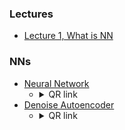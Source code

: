 ### Lectures
* [Lecture 1, What is NN](https://colab.research.google.com/github/fbeilstein/neural_networks/blob/master/lecture_1_what_is_nn.ipynb)

### NNs
* [Neural Network](https://fbeilstein.github.io/neural_networks/emnist/index.html)
  - <details>
    <summary>QR link</summary>
    <img src="https://fbeilstein.github.io/neural_networks/emnist/QR_url.jpg" />
    </details>
* [Denoise Autoencoder](https://fbeilstein.github.io/neural_networks/denoise_autoencoder/index.html)
  - <details>
    <summary>QR link</summary>
    <img src="https://fbeilstein.github.io/neural_networks/denoise_autoencoder/QR_url.jpg" />
    </details>
